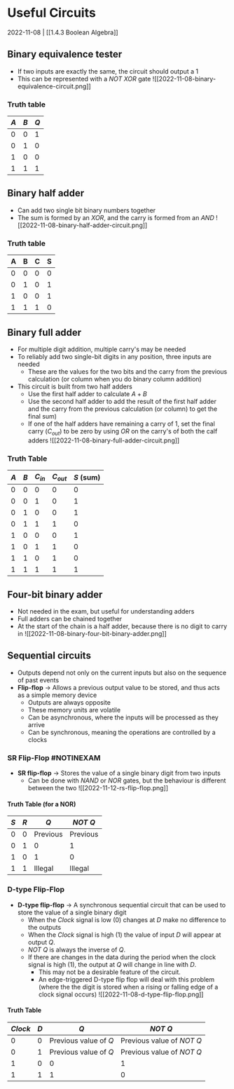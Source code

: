 # Useful Circuits
2022-11-08 | [[1.4.3 Boolean Algebra]]

## Binary equivalence tester
- If two inputs are exactly the same, the circuit should output a 1
- This can be represented with a *NOT XOR* gate
![[2022-11-08-binary-equivalence-circuit.png]]

### Truth table
| $A$   | $B$   | $Q$   |
| --- | --- | --- |
| 0   | 0   | 1   |
| 0   | 1   | 0   |
| 1   | 0   | 0   |
| 1   | 1   | 1   |

## Binary half adder
- Can add two single bit binary numbers together
- The sum is formed by an *XOR*, and the carry is formed from an *AND*
![[2022-11-08-binary-half-adder-circuit.png]]

### Truth table
| A   | B   | C   | S   |
| --- | --- | --- | --- |
| 0   | 0   | 0   | 0   |
| 0   | 1   | 0   | 1   |
| 1   | 0   | 0   | 1   |
| 1   | 1   | 1   | 0   |

## Binary full adder
- For multiple digit addition, multiple carry's may be needed
- To reliably add two single-bit digits in any position, three inputs are needed
	- These are the values for the two bits and the carry from the previous calculation (or column when you do binary column addition)
- This circuit is built from two half adders
	- Use the first half adder to calculate $A + B$
	- Use the second half adder to add the result of the first half adder and the carry from the previous calculation (or column) to get the final sum)
	- If one of the half adders have remaining a carry of 1, set the final carry ($C_{out}$) to be zero by using *OR* on the carry's of both the calf adders
![[2022-11-08-binary-full-adder-circuit.png]]

### Truth Table
| $A$ | $B$ | $C_{in}$ | $C_{out}$ | $S$ (sum) |
| --- | --- | -------- | --------- | --------- |
| 0   | 0   | 0        | 0         | 0         |
| 0   | 0   | 1        | 0         | 1         |
| 0   | 1   | 0        | 0         | 1         |
| 0   | 1   | 1        | 1         | 0         |
| 1   | 0   | 0        | 0         | 1         |
| 1   | 0   | 1        | 1         | 0         |
| 1   | 1   | 0        | 1         | 0         |
| 1   | 1   | 1        | 1         | 1         |

## Four-bit binary adder
- Not needed in the exam, but useful for understanding adders
- Full adders can be chained together
- At the start of the chain is a half adder, because there is no digit to carry in
![[2022-11-08-binary-four-bit-binary-adder.png]]

## Sequential circuits
- Outputs depend not only on the current inputs but also on the sequence of past events
- **Flip-flop** -> Allows a previous output value to be stored, and thus acts as a simple memory device
	- Outputs are always opposite
	- These memory units are volatile
	- Can be asynchronous, where the inputs will be processed as they arrive
	- Can be synchronous, meaning the operations are controlled by a clocks

### SR Flip-Flop #NOTINEXAM
- **SR flip-flop** -> Stores the value of a single binary digit from two inputs
	- Can be done with *NAND* or *NOR* gates, but the behaviour is different between the two
![[2022-11-12-rs-flip-flop.png]]

#### Truth Table (for a NOR)
| $S$ | $R$ | $Q$      | *NOT* $Q$ |
| --- | --- | -------- | --------- |
| 0   | 0   | Previous | Previous  |
| 0   | 1   | 0        | 1         |
| 1   | 0   | 1        | 0         |
| 1   | 1   | Illegal  | Illegal   |

### D-type Flip-Flop
- **D-type flip-flop** -> A synchronous sequential circuit that can be used to store the value of a single binary digit
	- When the $Clock$ signal is low (0) changes at $D$ make no difference to the outputs
	- When the $Clock$ signal is high (1) the value of input $D$ will appear at output $Q$.
	- *NOT* $Q$ is always the inverse of $Q$.
	- If there are changes in the data during the period when the clock signal is high (1), the output at $Q$ will change in line with $D$.
		- This may not be a desirable feature of the circuit.
		- An edge-triggered D-type flip flop will deal with this problem (where the the digit is stored when a rising or falling edge of a clock signal occurs)
![[2022-11-08-d-type-flip-flop.png]]

#### Truth Table
| $Clock$ | $D$ | $Q$                   | *NOT* $Q$                   |
| ------- | --- | --------------------- | --------------------------- |
| 0       | 0   | Previous value of $Q$ | Previous value of *NOT* $Q$ |
| 0       | 1   | Previous value of $Q$ | Previous value of *NOT* $Q$ |
| 1       | 0   | 0                     | 1                           |
| 1       | 1   | 1                     | 0                           |
